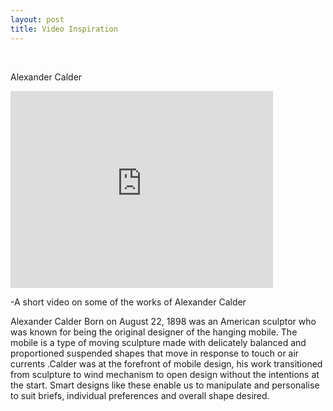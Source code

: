 ```yaml
---
layout: post
title: Video Inspiration
---
```

<br>
<p>Alexander Calder</p>
<iframe width="420" height="315" src="https://www.youtube.com/embed/fI5PRaTSMUI" frameborder="0" allowfullscreen></iframe>
<p>	-A short video on some of the works of Alexander Calder
</p>

<p>Alexander Calder Born on August 22, 1898  was an American sculptor who was known for being the  original designer of the hanging mobile. The mobile is a type of moving sculpture made with delicately balanced and proportioned suspended shapes that move in response to touch or air currents .Calder was at the forefront of mobile design, his work transitioned from sculpture to wind mechanism to open design without the intentions at the start. Smart designs like these enable us to manipulate and personalise to suit briefs, individual preferences and overall shape desired.</p>
